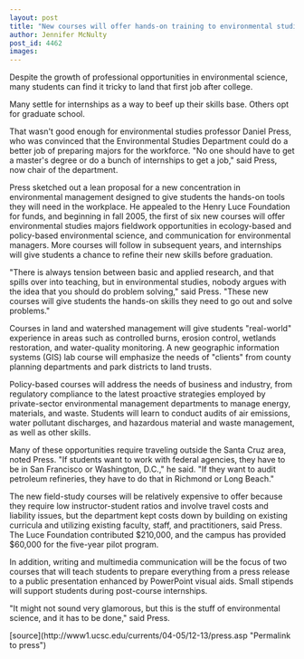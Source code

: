 ```yaml
---
layout: post
title: "New courses will offer hands-on training to environmental studies majors"
author: Jennifer McNulty
post_id: 4462
images:
---
```


<a name="content" id="content"></a>
<p>
  Despite the growth of professional opportunities in environmental science, many students can find it tricky to land that first job after college.
</p>
<p>
  Many settle for internships as a way to beef up their skills base. Others opt for graduate school.
</p>
<p>
  That wasn't good enough for environmental studies professor Daniel Press, who was convinced that the Environmental Studies Department could do a better job of preparing majors for the workforce. "No one should have to get a master's degree or do a bunch of internships to get a job," said Press, now chair of the department.
</p>
<p>
  Press sketched out a lean proposal for a new concentration in environmental management designed to give students the hands-on tools they will need in the workplace. He appealed to the Henry Luce Foundation for funds, and beginning in fall 2005, the first of six new courses will offer environmental studies majors fieldwork opportunities in ecology-based and policy-based environmental science, and communication for environmental managers. More courses will follow in subsequent years, and internships will give students a chance to refine their new skills before graduation.
</p>
<p>
  "There is always tension between basic and applied research, and that spills over into teaching, but in environmental studies, nobody argues with the idea that you should do problem solving," said Press. "These new courses will give students the hands-on skills they need to go out and solve problems."
</p>
<p>
  Courses in land and watershed management will give students "real-world" experience in areas such as controlled burns, erosion control, wetlands restoration, and water-quality monitoring. A new geographic information systems (GIS) lab course will emphasize the needs of "clients" from county planning departments and park districts to land trusts.
</p>
<p>
  Policy-based courses will address the needs of business and industry, from regulatory compliance to the latest proactive strategies employed by private-sector environmental management departments to manage energy, materials, and waste. Students will learn to conduct audits of air emissions, water pollutant discharges, and hazardous material and waste management, as well as other skills.
</p>
<p>
  Many of these opportunities require traveling outside the Santa Cruz area, noted Press. "If students want to work with federal agencies, they have to be in San Francisco or Washington, D.C.," he said. "If they want to audit petroleum refineries, they have to do that in Richmond or Long Beach."
</p>
<p>
  The new field-study courses will be relatively expensive to offer because they require low instructor-student ratios and involve travel costs and liability issues, but the department kept costs down by building on existing curricula and utilizing existing faculty, staff, and practitioners, said Press. The Luce Foundation contributed $210,000, and the campus has provided $60,000 for the five-year pilot program.
</p>
<p>
  In addition, writing and multimedia communication will be the focus of two courses that will teach students to prepare everything from a press release to a public presentation enhanced by PowerPoint visual aids. Small stipends will support students during post-course internships.
</p>
<p>
  "It might not sound very glamorous, but this is the stuff of environmental science, and it has to be done," said Press.
</p>
[source](http://www1.ucsc.edu/currents/04-05/12-13/press.asp "Permalink to press")
